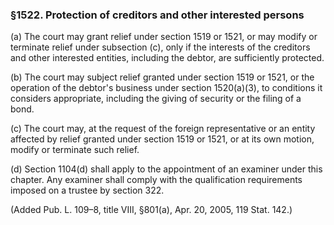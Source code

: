 ### §1522. Protection of creditors and other interested persons ###

(a) The court may grant relief under section 1519 or 1521, or may modify or terminate relief under subsection (c), only if the interests of the creditors and other interested entities, including the debtor, are sufficiently protected.

(b) The court may subject relief granted under section 1519 or 1521, or the operation of the debtor's business under section 1520(a)(3), to conditions it considers appropriate, including the giving of security or the filing of a bond.

(c) The court may, at the request of the foreign representative or an entity affected by relief granted under section 1519 or 1521, or at its own motion, modify or terminate such relief.

(d) Section 1104(d) shall apply to the appointment of an examiner under this chapter. Any examiner shall comply with the qualification requirements imposed on a trustee by section 322.

(Added Pub. L. 109–8, title VIII, §801(a), Apr. 20, 2005, 119 Stat. 142.)